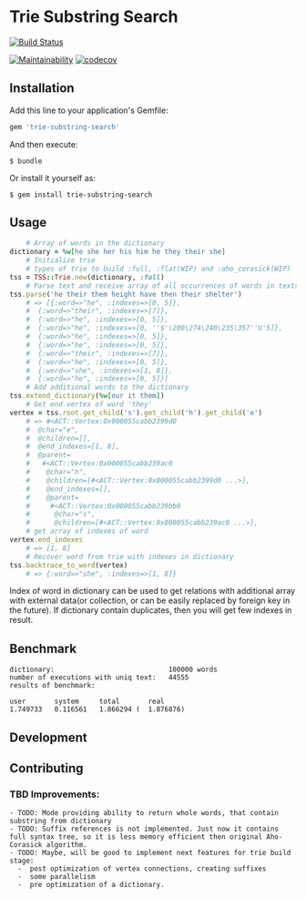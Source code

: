 # Trie Substring Search

[![Build Status](https://cloud.drone.io/api/badges/sbezugliy/trie-substring-search/status.svg)](https://cloud.drone.io/sbezugliy/trie-substring-search)

[![Maintainability](https://api.codeclimate.com/v1/badges/94c864de2611aedac431/maintainability)](https://codeclimate.com/github/sbezugliy/trie-substring-search/maintainability)
[![codecov](https://codecov.io/gh/sbezugliy/trie-substring-search/branch/master/graph/badge.svg)](https://codecov.io/gh/sbezugliy/trie-substring-search)

## Installation

Add this line to your application's Gemfile:

```ruby
gem 'trie-substring-search'
```

And then execute:

    $ bundle

Or install it yourself as:

    $ gem install trie-substring-search

## Usage

```ruby
    # Array of words in the dictionary
dictionary = %w[he she her his him he they their she]
    # Initialize trie
    # types of trie to build :full, :flat(WIP) and :aho_corasick(WIP)
tss = TSS::Trie.new(dictionary, :full)
    # Parse text and receive array of all occurrences of words in texts with indexes of word in dictionary
tss.parse('he their them height have then their shelter')
    # => [{:word=>"he", :indexes=>[0, 5]},
    #  {:word=>"their", :indexes=>[7]},
    #  {:word=>"he", :indexes=>[0, 5]},
    #  {:word=>"he", :indexes=>[0, ''$'\200\274\240\235\357''U'5]},
    #  {:word=>"he", :indexes=>[0, 5]},
    #  {:word=>"he", :indexes=>[0, 5]},
    #  {:word=>"their", :indexes=>[7]},
    #  {:word=>"he", :indexes=>[0, 5]},
    #  {:word=>"she", :indexes=>[1, 8]},
    #  {:word=>"he", :indexes=>[0, 5]}]
    # Add additional words to the dictionary
tss.extend_dictionary(%w[our it them])
    # Get end vertex of word 'they'
vertex = tss.root.get_child('s').get_child('h').get_child('e')
    # => #<ACT::Vertex:0x000055cabb2399d0
    #  @char="e",
    #  @children=[],
    #  @end_indexes=[1, 8],
    #  @parent=
    #   #<ACT::Vertex:0x000055cabb239ac0
    #    @char="h",
    #    @children=[#<ACT::Vertex:0x000055cabb2399d0 ...>],
    #    @end_indexes=[],
    #    @parent=
    #     #<ACT::Vertex:0x000055cabb239bb0
    #      @char="s",
    #      @children=[#<ACT::Vertex:0x000055cabb239ac0 ...>],
    # get array of indexes of word
vertex.end_indexes
    # => [1, 8]
    # Recover word from trie with indexes in dictionary
tss.backtrace_to_word(vertex)
    # => {:word=>"she", :indexes=>[1, 8]}
```

Index of word in dictionary can be used to get relations with additional array with external data(or collection, or can be easily replaced by foreign key in the future). If dictionary contain duplicates, then you will get few indexes in result.

## Benchmark

    dictionary:                            100000 words
    number of executions with uniq text:   44555
    results of benchmark:

    user       system     total       real
    1.749733   0.116561   1.866294 (  1.876876)

## Development

## Contributing

### TBD Improvements:

    - TODO: Mode providing ability to return whole words, that contain substring from dictionary
    - TODO: Suffix references is not implemented. Just now it contains full syntax tree, so it is less memory efficient then original Aho-Corasick algorithm.
    - TODO: Maybe, will be good to implement next features for trie build stage:
      -  post optimization of vertex connections, creating suffixes
      -  some parallelism
      -  pre optimization of a dictionary.
